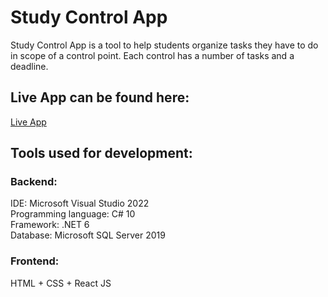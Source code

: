 # Study Control App

Study Control App is a tool to help students organize tasks they have to do in scope of a control point. Each control has a number of tasks and a deadline.

## Live App can be found here:
[Live App](https://study.revenant-games.online/ "Live App")

## Tools used for development:
### Backend:
IDE: Microsoft Visual Studio 2022\
Programming language: C# 10\
Framework: .NET 6\
Database: Microsoft SQL Server 2019
### Frontend:
HTML + CSS + React JS
